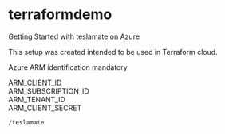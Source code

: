 # terraformdemo
Getting Started with teslamate on Azure


This setup was created intended to be used in Terraform cloud.

Azure ARM identification mandatory

ARM_CLIENT_ID  
ARM_SUBSCRIPTION_ID  
ARM_TENANT_ID  
ARM_CLIENT_SECRET  

```bash
/teslamate


```
